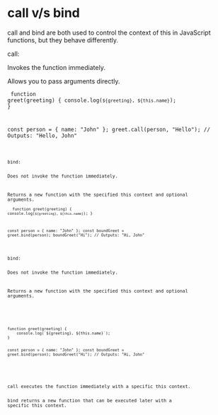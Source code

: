 # call v/s bind
<p>call and bind are both used to control the context of this in JavaScript functions, but they behave differently.

call:

Invokes the function immediately.

Allows you to pass arguments directly.</p>
<code>
function greet(greeting) {
    console.log(`${greeting}, ${this.name}`);
}

const person = { name: "John" };
greet.call(person, "Hello"); // Outputs: "Hello, John"

<code>
<p>bind:

Does not invoke the function immediately.

Returns a new function with the specified this context and optional arguments.</p>
<code>
function greet(greeting) {
    console.log(`${greeting}, ${this.name}`);
}

const person = { name: "John" };
const boundGreet = greet.bind(person);
boundGreet("Hi"); // Outputs: "Hi, John"
</code>
<p>
bind:

Does not invoke the function immediately.

Returns a new function with the specified this context and optional arguments.
</p>

<code>
function greet(greeting) {
    console.log(`${greeting}, ${this.name}`);
}

const person = { name: "John" };
const boundGreet = greet.bind(person);
boundGreet("Hi"); // Outputs: "Hi, John"

</code>

<p>
call executes the function immediately with a specific this context.

bind returns a new function that can be executed later with a specific this context.
</p>

